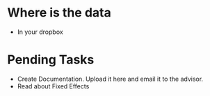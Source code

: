 # Where is the data
- In your dropbox 

# Pending Tasks
- Create Documentation. Upload it here and email it to the advisor.
- Read about Fixed Effects 
